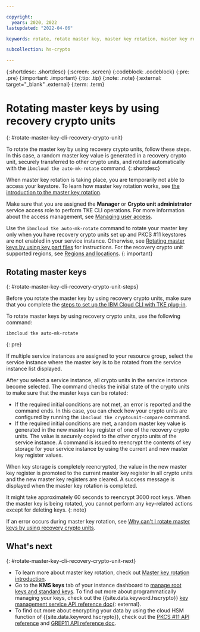 ```yaml
---

copyright:
  years: 2020, 2022
lastupdated: "2022-04-06"

keywords: rotate, rotate master key, master key rotation, master key rolling, rewrap root key, reencrypt root key

subcollection: hs-crypto

---
```


{:shortdesc: .shortdesc}
{:screen: .screen}
{:codeblock: .codeblock}
{:pre: .pre}
{:important: .important}
{:tip: .tip}
{:note: .note}
{:external: target="_blank" .external}
{:term: .term}


# Rotating master keys by using recovery crypto units
{: #rotate-master-key-cli-recovery-crypto-unit}

To rotate the master key by using recovery crypto units, follow these steps. In this case, a random master key value is generated in a recovery crypto unit, securely transferred to other crypto units, and rotated automatically with the `ibmcloud tke auto-mk-rotate` command.
{: shortdesc}

When master key rotation is taking place, you are temporarily not able to access your keystore. To learn how master key rotation works, see [the introduction to the master key rotation](/docs/hs-crypto?topic=hs-crypto-master-key-rotation-intro).

Make sure that you are assigned the **Manager** or **Crypto unit administrator** service access role to perform TKE CLI operations. For more information about the access management, see [Managing user access](/docs/hs-crypto?topic=hs-crypto-manage-access).

Use the `ibmcloud tke auto-mk-rotate` command to rotate your master key only when you have recovery crypto units set up and PKCS #11 keystores are not enabled in your service instance. Otherwise, see [Rotating master keys by using key part files](/docs/hs-crypto?topic=hs-crypto-rotate-master-key-cli-key-part) for instructions. For the recovery crypto unit supported regions, see [Regions and locations](/docs/hs-crypto?topic=hs-crypto-regions).
{: important}

## Rotating master keys
{: #rotate-master-key-cli-recovery-crypto-unit-steps}

Before you rotate the master key by using recovery crypto units, make sure that you complete the [steps to set up the IBM Cloud CLI with TKE plug-in](/docs/hs-crypto?topic=hs-crypto-initialize-hsm-prerequisite).

To rotate master keys by using recovery crypto units, use the following command:

```
ibmcloud tke auto-mk-rotate
```
{: pre}

If multiple service instances are assigned to your resource group, select the service instance where the master key is to be rotated from the service instance list displayed.

After you select a service instance, all crypto units in the service instance become selected. The command checks the initial state of the crypto units to make sure that the master keys can be rotated:

* If the required initial conditions are not met, an error is reported and the command ends. In this case, you can check how your crypto units are configured by running the `ibmcloud tke cryptounit-compare` command.
* If the required initial conditions are met, a random master key value is generated in the new master key register of one of the recovery crypto units. The value is securely copied to the other crypto units of the service instance. A command is issued to reencrypt the contents of key storage for your service instance by using the current and new master key register values.

When key storage is completely reencrypted, the value in the new master key register is promoted to the current master key register in all crypto units and the new master key registers are cleared. A success message is displayed when the master key rotation is completed.

It might take approximately 60 seconds to reencrypt 3000 root keys. When the master key is being rotated, you cannot perform any key-related actions except for deleting keys.
{: note}

If an error occurs during master key rotation, see [Why can't I rotate master keys by using recovery crypto units](/docs/hs-crypto?topic=hs-crypto-troubleshoot-master-key-rotation-recovery-crypto-units).

## What's next
{: #rotate-master-key-cli-recovery-crypto-unit-next}

- To learn more about master key rotation, check out [Master key rotation introduction](/docs/hs-crypto?topic=hs-crypto-master-key-rotation-intro).
- Go to the **KMS keys** tab of your instance dashboard to [manage root keys and standard keys](/docs/hs-crypto?topic=hs-crypto-get-started#manage-keys). To find out more about programmatically managing your keys, check out the {{site.data.keyword.hscrypto}} [key management service API reference doc](/apidocs/hs-crypto){: external}.
- To find out more about encrypting your data by using the cloud HSM function of {{site.data.keyword.hscrypto}}, check out the [PKCS #11 API reference](/docs/hs-crypto?topic=hs-crypto-pkcs11-api-ref) and [GREP11 API reference doc](/docs/hs-crypto?topic=hs-crypto-grep11-api-ref).
